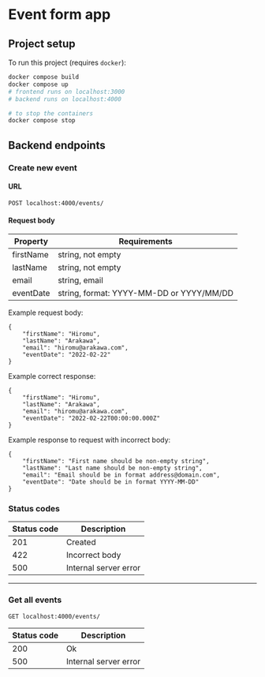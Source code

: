 # Event form app

## Project setup

To run this project (requires `docker`): 
```bash
docker compose build
docker compose up
# frontend runs on localhost:3000
# backend runs on localhost:4000

# to stop the containers
docker compose stop
```

## Backend endpoints 
### Create new event

#### URL
```
POST localhost:4000/events/
```

#### Request body

| Property | Requirements |
| ----------- | ----------- |
| firstName | string, not empty |
| lastName | string, not empty |
| email | string, email |
| eventDate | string, format: YYYY-MM-DD or YYYY/MM/DD |


Example request body: 
```
{
    "firstName": "Hiromu",
    "lastName": "Arakawa",
    "email": "hiromu@arakawa.com",
    "eventDate": "2022-02-22"
}
```


Example correct response: 
```
{
    "firstName": "Hiromu",
    "lastName": "Arakawa",
    "email": "hiromu@arakawa.com",
    "eventDate": "2022-02-22T00:00:00.000Z"
}
```

Example response to request with incorrect body:

```
{
    "firstName": "First name should be non-empty string",
    "lastName": "Last name should be non-empty string",
    "email": "Email should be in format address@domain.com",
    "eventDate": "Date should be in format YYYY-MM-DD"
}
```

### Status codes

| Status code | Description |
| ----------- | ----------- |
| 201 | Created |
| 422 | Incorrect body |
| 500 | Internal server error |


---


### Get all events

```
GET localhost:4000/events/
```

| Status code | Description |
| ----------- | ----------- |
| 200 | Ok |
| 500 | Internal server error |
